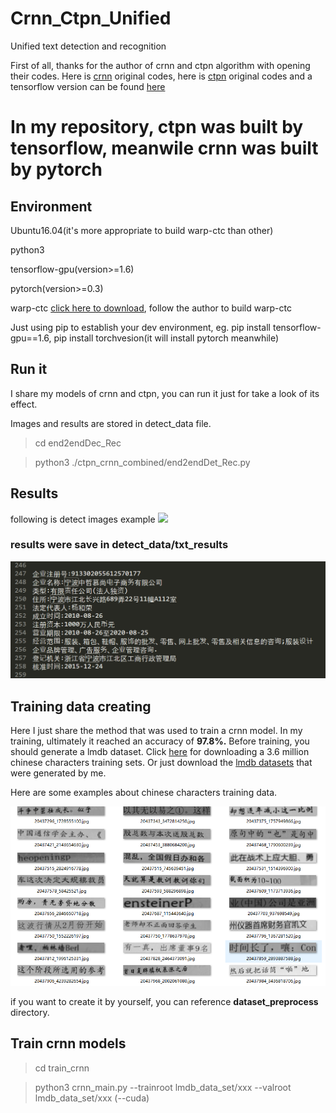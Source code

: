 # Crnn_Ctpn_Unified #
Unified text detection and recognition

First of all, thanks for the author of crnn and ctpn algorithm with opening their codes.
Here is [crnn](https://github.com/meijieru/crnn.pytorch) original codes, here is [ctpn](https://github.com/tianzhi0549/CTPN) original codes and a tensorflow version can be found [here](https://github.com/eragonruan/text-detection-ctpn)

# In my repository, ctpn was built by tensorflow, meanwile crnn was built by pytorch
## Environment 
 Ubuntu16.04(it's more appropriate to build warp-ctc than other)

 python3
 
 tensorflow-gpu(version>=1.6)
 
 pytorch(version>=0.3)
 
 warp-ctc [click here to download](https://github.com/SeanNaren/Warp-ctc), follow the author to build warp-ctc
 
 Just using pip to establish your dev environment, eg. pip install tensorflow-gpu==1.6, pip install torchvesion(it will install pytorch meanwhile)
 
## Run it
 I share my models of crnn and ctpn, you can run it just for take a look of its effect.
 
 Images and results are stored in detect_data file. 
 >cd end2endDec_Rec
 
 >python3 ./ctpn_crnn_combined/end2endDet_Rec.py
 
 ## Results
 following is detect images example 
 ![](https://github.com/Sierkinhane/Crnn_Ctpn_Unified/raw/master/end2endDec_Rec/detect_data/detect_images/1.png)
 ### results were save in detect_data/txt_results
 ![](https://github.com/Sierkinhane/LearningRecords/blob/master/results.png)
 
 ## Training data creating
 Here I just share the method that was used to train a crnn model.  In my training, ultimately it reached an accuracy of **97.8%.**
 Before training, you should generate a lmdb dataset. Click [here](https://pan.baidu.com/s/1ufYbnZAZ1q0AlK7yZ08cvQ) for downloading a 3.6 million chinese characters training sets. Or just download the [lmdb datasets]() that were generated by me.
 
 Here are some examples about chinese characters training data.
 
 ![](https://github.com/Sierkinhane/LearningRecords/blob/master/chinese_char.png)
 
 if you want to create it by yourself, you can reference **dataset_preprocess** directory.
 
 ## Train crnn models
 > cd train_crnn
 
 > python3 crnn_main.py --trainroot lmdb_data_set/xxx --valroot lmdb_data_set/xxx (--cuda)
 
 
